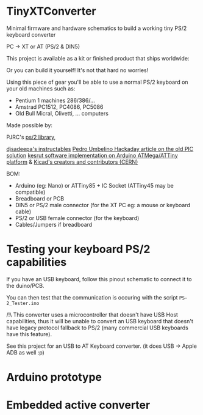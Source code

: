 # TinyXTConverter

Minimal firmware and hardware schematics to build a working tiny PS/2 keyboard converter 

PC -> XT or AT (PS/2 & DIN5)

This project is available as a kit or finished product that ships worldwide:

Or you can build it yourself! It's not that hard no worries!

Using this piece of gear you'll be able to use a normal PS/2 keyboard on your old machines such as:

- Pentium 1 machines 286/386/...
- Amstrad PC1512, PC4086, PC5086 
- Old Bull Micral, Olivetti, ... computers

Made possible by:

PJRC's [ps/2 library](https://www.pjrc.com/teensy/td_libs_PS2Keyboard.html),

[djsadeepa's instructables](https://www.instructables.com/id/Connect-PS2-Keyboard-to-Arduino/) 
[Pedro Umbelino Hackaday article on the old PIC solution](https://hackaday.com/2017/01/21/attoxtkeyboard/)
[kesrut software implementation on Arduino ATMega/ATTiny platform](https://github.com/kesrut/pcxtkbd)
& [Kicad's creators and contributors (CERN)](https://www.kicad-pcb.org/)


BOM:
- Arduino (eg: Nano) or ATTiny85 + IC Socket (ATTiny45 may be compatible)
- Breadboard or PCB
- DIN5 or PS/2 male connector (for the XT PC eg: a mouse or keyboard cable)
- PS/2 or USB female connector (for the keyboard)
- Cables/Jumpers if breadboard

# Testing your keyboard PS/2 capabilities

If you have an USB keyboard, follow this pinout schematic to connect it to the duino/PCB.

You can then test that the communication is occuring with the script ```PS-2_Tester.ino```

/!\ This converter uses a microcontroller that doesn't have USB Host capabilities, thus it will be unable to convert an USB keyboard that doesn't have legacy protocol fallback to PS/2 (many commercial USB keyboards have this feature).

See this project for an USB to AT Keyboard converter. (it does USB -> Apple ADB as well :p)

# Arduino prototype

# Embedded active converter

# 
